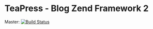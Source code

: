 TeaPress - Blog Zend Framework 2
========

Master: [![Build Status](https://travis-ci.org/TeaPress/TeaPress.png?branch=master)](https://travis-ci.org/TeaPress/TeaPress)

